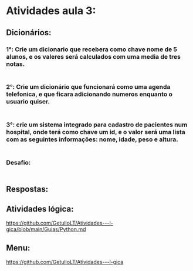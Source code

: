 # Atividades aula 3:

## Dicionários:
<h3>
1°: Crie um dicionario que recebera como chave nome de 5 alunos, e os valeres será calculados com uma media de tres notas.<br><br>
<h3>
2°: Crie um dicionário que funcionará como uma agenda telefonica, e que ficara adicionando numeros enquanto o usuario quiser.<br><br>
<h3>
3°: crie um sistema integrado para cadastro de pacientes num hospital, onde terá como chave um id, e o valor será uma lista com as seguintes informações: nome, idade, peso e altura.<br><br>
<h3>
Desafio: <br><br>


## Respostas: <br>

## Atividades lógica: <br>
https://github.com/GetulioLT/Atividades---l-gica/blob/main/Guias/Python.md
## Menu:
https://github.com/GetulioLT/Atividades---l-gica